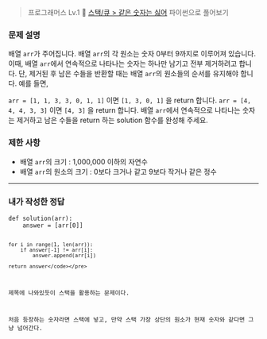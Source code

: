 <blockquote>
<p>프로그래머스 Lv.1 🌱
<a href="https://school.programmers.co.kr/learn/courses/30/lessons/12906">스택/큐 &gt; 같은 숫자는 싫어</a>
파이썬으로 풀어보기</p>
</blockquote>
<h3 id="문제-설명">문제 설명</h3>
<p>배열 <code>arr</code>가 주어집니다. 배열 <code>arr</code>의 각 원소는 숫자 0부터 9까지로 이루어져 있습니다. 이때, 배열 <code>arr</code>에서 연속적으로 나타나는 숫자는 하나만 남기고 전부 제거하려고 합니다. 단, 제거된 후 남은 수들을 반환할 때는 배열 <code>arr</code>의 원소들의 순서를 유지해야 합니다. 예를 들면,</p>
<p><code>arr = [1, 1, 3, 3, 0, 1, 1]</code> 이면 <code>[1, 3, 0, 1]</code> 을 return 합니다.
<code>arr = [4, 4, 4, 3, 3]</code> 이면 <code>[4, 3]</code> 을 return 합니다.
배열 <code>arr</code>에서 연속적으로 나타나는 숫자는 제거하고 남은 수들을 return 하는 solution 함수를 완성해 주세요.</p>
<h3 id="제한-사항">제한 사항</h3>
<ul>
<li>배열 <code>arr</code>의 크기 : 1,000,000 이하의 자연수</li>
<li>배열 <code>arr</code>의 원소의 크기 : 0보다 크거나 같고 9보다 작거나 같은 정수</li>
</ul>
<hr />
<h3 id="내가-작성한-정답">내가 작성한 정답</h3>
<pre><code class="language-python">def solution(arr):
    answer = [arr[0]]

    for i in range(1, len(arr)):
        if answer[-1] != arr[i]:
            answer.append(arr[i])

    return answer</code></pre>
<p>제목에 나와있듯이 스택을 활용하는 문제이다. </p>
<p>처음 등장하는 숫자라면 스택에 넣고, 만약 스택 가장 상단의 원소가 현재 숫자와 같다면 그냥 넘어간다. </p>